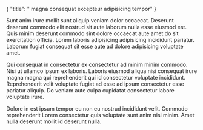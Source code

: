{
  "title": " magna consequat excepteur adipisicing tempor"
}

Sunt anim irure mollit sunt aliquip veniam dolor occaecat. Deserunt deserunt commodo elit nostrud sit aute laborum nulla esse eiusmod est. Quis minim deserunt commodo sint dolore occaecat aute amet do sit exercitation officia. Lorem laboris adipisicing adipisicing incididunt pariatur. Laborum fugiat consequat sit esse aute ad dolore adipisicing voluptate amet.

Qui consequat in consectetur ex consectetur ad minim minim commodo. Nisi ut ullamco ipsum ex laboris. Laboris eiusmod aliqua nisi consequat irure magna magna qui reprehenderit qui id consectetur voluptate incididunt. Reprehenderit velit voluptate fugiat ad esse ad ipsum consectetur esse pariatur aliquip. Do veniam aute culpa cupidatat consectetur labore voluptate irure.

Dolore in est ipsum tempor eu non eu nostrud incididunt velit. Commodo reprehenderit Lorem consectetur quis voluptate sunt anim nisi minim. Amet nulla deserunt mollit id deserunt nulla.
